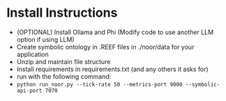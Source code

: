 # Install Instructions

 - (OPTIONAL) Install Ollama and Phi (Modify code to use another LLM option if using LLM)
 - Create symbolic ontology in .REEF files in ./noor/data for your application
 - Unzip and maintain file structure
 - Install requirements in requirements.txt (and any others it asks for)
 - run with the following command:
  - `python run_noor.py --tick-rate 50 --metrics-port 9000 --symbolic-api-port 7070`

